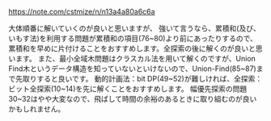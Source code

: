 https://note.com/cstmize/n/n13a4a80a6c6a

大体順番に解いていくのが良いと思いますが、
強いて言うなら、累積和(及び、いもす法)を利用する問題が累積和の項目(76~80)より前にあったりするので、累積和を早めに片付けることをおすすめします。全探索の後に解くのが良いと思います。
また、最小全域木問題はクラスカル法を用いて解くのですが、Union Find木というデータ構造を知っていないといけないので、Union-Find(85~87)まで先取りすると良いです。
動的計画法：bit DP(49~52)が難しければ、全探索：ビット全探索(10~14)を先に解くことをおすすめします。
幅優先探索の問題30~32はやや大変なので、飛ばして時間の余裕のあるときに取り組むのが良いかもしれません。
